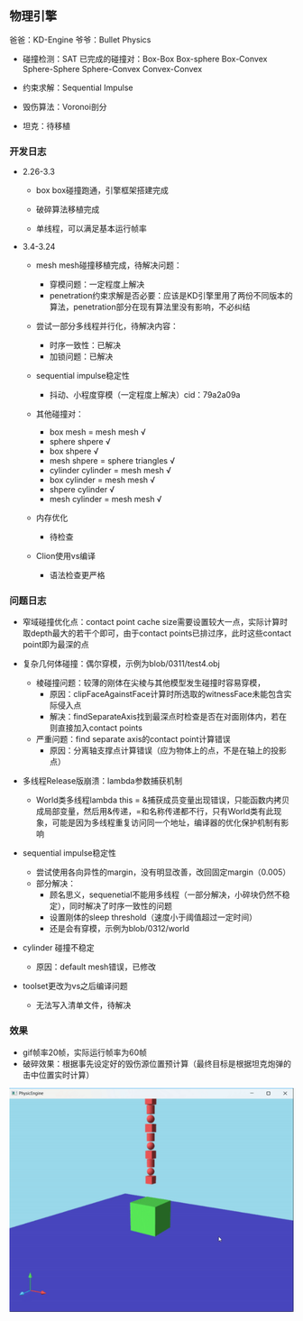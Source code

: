 ## 物理引擎

爸爸：KD-Engine  爷爷：Bullet Physics

- 碰撞检测：SAT
  已完成的碰撞对：Box-Box Box-sphere Box-Convex Sphere-Sphere Sphere-Convex Convex-Convex

- 约束求解：Sequential Impulse

- 毁伤算法：Voronoi剖分

- 坦克：待移植

### 开发日志

- 2.26-3.3
  
  - box box碰撞跑通，引擎框架搭建完成
  
  - 破碎算法移植完成
  
  - 单线程，可以满足基本运行帧率

- 3.4-3.24
  - mesh mesh碰撞移植完成，待解决问题：
    - 穿模问题：一定程度上解决
    - penetration约束求解是否必要：应该是KD引擎里用了两份不同版本的算法，penetration部分在现有算法里没有影响，不必纠结

  - 尝试一部分多线程并行化，待解决内容：
    - 时序一致性：已解决
    - 加锁问题：已解决
  
  - sequential impulse稳定性
    - 抖动、小程度穿模（一定程度上解决）cid：79a2a09a
  
  - 其他碰撞对：
    - box mesh = mesh mesh √
    - sphere shpere √
    - box shpere √
    - mesh shpere = sphere triangles √
    - cylinder cylinder = mesh mesh √
    - box cylinder = mesh mesh √
    - shpere cylinder √
    - mesh cylinder = mesh mesh √

  - 内存优化
    - 待检查

  - Clion使用vs编译
    - 语法检查更严格

### 问题日志

- 窄域碰撞优化点：contact point cache size需要设置较大一点，实际计算时取depth最大的若干个即可，由于contact points已排过序，此时这些contact point即为最深的点

- 复杂几何体碰撞：偶尔穿模，示例为blob/0311/test4.obj
  - 棱碰撞问题：较薄的刚体在尖棱与其他模型发生碰撞时容易穿模，
    - 原因：clipFaceAgainstFace计算时所选取的witnessFace未能包含实际侵入点
    - 解决：findSeparateAxis找到最深点时检查是否在对面刚体内，若在则直接加入contact points
  - 严重问题：find separate axis的contact point计算错误 
    - 原因：分离轴支撑点计算错误（应为物体上的点，不是在轴上的投影点）

- 多线程Release版崩溃：lambda参数捕获机制
  - World类多线程lambda this = &捕获成员变量出现错误，只能函数内拷贝成局部变量，然后用&传递，=和名称传递都不行，只有World类有此现象，可能是因为多线程重复访问同一个地址，编译器的优化保护机制有影响

- sequential impulse稳定性
  - 尝试使用各向异性的margin，没有明显改善，改回固定margin（0.005）
  - 部分解决：
    - 顾名思义，sequenetial不能用多线程（一部分解决，小碎块仍然不稳定），同时解决了时序一致性的问题
    - 设置刚体的sleep threshold（速度小于阈值超过一定时间）
    - 还是会有穿模，示例为blob/0312/world

- cylinder 碰撞不稳定
  - 原因：default mesh错误，已修改

- toolset更改为vs之后编译问题
  - 无法写入清单文件，待解决

### 效果

- gif帧率20帧，实际运行帧率为60帧
- 破碎效果：根据事先设定好的毁伤源位置预计算（最终目标是根据坦克炮弹的击中位置实时计算）

![demo2.gif](./screenshots/demo2.gif)
